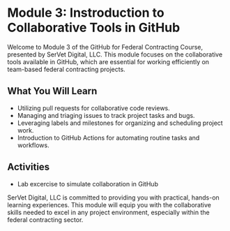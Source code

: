 # Module 3: Instroduction to Collaborative Tools in GitHub

Welcome to Module 3 of the GitHub for Federal Contracting Course, presented by SerVet Digital, LLC. This module focuses on the collaborative tools available in GitHub, which are essential for working efficiently on team-based federal contracting projects.

## What You Will Learn

- Utilizing pull requests for collaborative code reviews.
- Managing and triaging issues to track project tasks and bugs.
- Leveraging labels and milestones for organizing and scheduling project work.
- Introduction to GitHub Actions for automating routine tasks and workflows.

## Activities

- Lab excercise to simulate collaboration in GitHub

SerVet Digital, LLC is committed to providing you with practical, hands-on learning experiences. This module will equip you with the collaborative skills needed to excel in any project environment, especially within the federal contracting sector.
